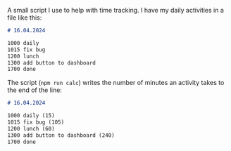 A small script I use to help with time tracking. I have my daily activities in a file like this:

```markdown
# 16.04.2024

1000 daily
1015 fix bug
1200 lunch
1300 add button to dashboard
1700 done
```

The script (`npm run calc`) writes the number of minutes an activity takes to the end of the line:

```markdown
# 16.04.2024

1000 daily (15)
1015 fix bug (105)
1200 lunch (60)
1300 add button to dashboard (240)
1700 done
```